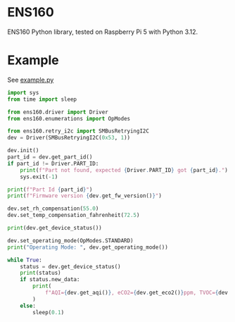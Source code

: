 # ENS160
ENS160 Python library, tested on Raspberry Pi 5 with Python 3.12.

# Example

See [example.py](https://github.com/altera2015/ENS160/blob/main/src/example.py)

```python
import sys
from time import sleep

from ens160.driver import Driver
from ens160.enumerations import OpModes

from ens160.retry_i2c import SMBusRetryingI2C
dev = Driver(SMBusRetryingI2C(0x53, 1))

dev.init()
part_id = dev.get_part_id()
if part_id != Driver.PART_ID:
    print(f"Part not found, expected {Driver.PART_ID} got {part_id}.")
    sys.exit(-1)

print(f"Part Id {part_id}")
print(f"Firmware version {dev.get_fw_version()}")

dev.set_rh_compensation(55.0)
dev.set_temp_compensation_fahrenheit(72.5)

print(dev.get_device_status())

dev.set_operating_mode(OpModes.STANDARD)
print("Operating Mode: ", dev.get_operating_mode())

while True:
    status = dev.get_device_status()
    print(status)
    if status.new_data:
        print(
            f"AQI={dev.get_aqi()}, eCO2={dev.get_eco2()}ppm, TVOC={dev.get_tvoc()}ppb"
        )
    else:
        sleep(0.1)

```
